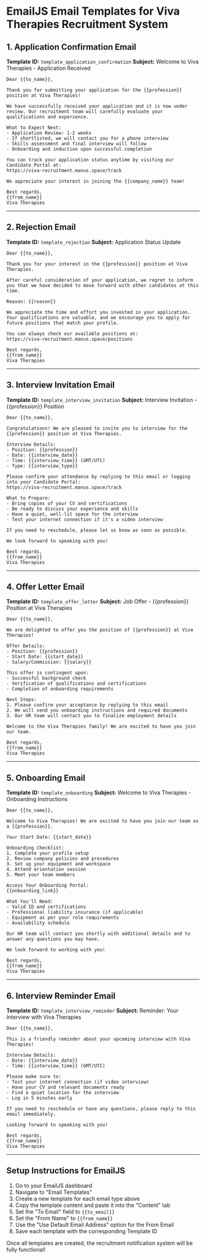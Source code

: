 # EmailJS Email Templates for Viva Therapies Recruitment System

## 1. Application Confirmation Email
**Template ID:** `template_application_confirmation`
**Subject:** Welcome to Viva Therapies - Application Received

```
Dear {{to_name}},

Thank you for submitting your application for the {{profession}} position at Viva Therapies!

We have successfully received your application and it is now under review. Our recruitment team will carefully evaluate your qualifications and experience.

What to Expect Next:
- Application Review: 1-2 weeks
- If shortlisted, we will contact you for a phone interview
- Skills assessment and final interview will follow
- Onboarding and induction upon successful completion

You can track your application status anytime by visiting our Candidate Portal at:
https://viva-recruitment.manus.space/track

We appreciate your interest in joining the {{company_name}} team!

Best regards,
{{from_name}}
Viva Therapies
```

---

## 2. Rejection Email
**Template ID:** `template_rejection`
**Subject:** Application Status Update

```
Dear {{to_name}},

Thank you for your interest in the {{profession}} position at Viva Therapies.

After careful consideration of your application, we regret to inform you that we have decided to move forward with other candidates at this time.

Reason: {{reason}}

We appreciate the time and effort you invested in your application. Your qualifications are valuable, and we encourage you to apply for future positions that match your profile.

You can always check our available positions at:
https://viva-recruitment.manus.space/positions

Best regards,
{{from_name}}
Viva Therapies
```

---

## 3. Interview Invitation Email
**Template ID:** `template_interview_invitation`
**Subject:** Interview Invitation - {{profession}} Position

```
Dear {{to_name}},

Congratulations! We are pleased to invite you to interview for the {{profession}} position at Viva Therapies.

Interview Details:
- Position: {{profession}}
- Date: {{interview_date}}
- Time: {{interview_time}} (GMT/UTC)
- Type: {{interview_type}}

Please confirm your attendance by replying to this email or logging into your Candidate Portal:
https://viva-recruitment.manus.space/track

What to Prepare:
- Bring copies of your CV and certifications
- Be ready to discuss your experience and skills
- Have a quiet, well-lit space for the interview
- Test your internet connection if it's a video interview

If you need to reschedule, please let us know as soon as possible.

We look forward to speaking with you!

Best regards,
{{from_name}}
Viva Therapies
```

---

## 4. Offer Letter Email
**Template ID:** `template_offer_letter`
**Subject:** Job Offer - {{profession}} Position at Viva Therapies

```
Dear {{to_name}},

We are delighted to offer you the position of {{profession}} at Viva Therapies!

Offer Details:
- Position: {{profession}}
- Start Date: {{start_date}}
- Salary/Commission: {{salary}}

This offer is contingent upon:
- Successful background check
- Verification of qualifications and certifications
- Completion of onboarding requirements

Next Steps:
1. Please confirm your acceptance by replying to this email
2. We will send you onboarding instructions and required documents
3. Our HR team will contact you to finalize employment details

Welcome to the Viva Therapies family! We are excited to have you join our team.

Best regards,
{{from_name}}
Viva Therapies
```

---

## 5. Onboarding Email
**Template ID:** `template_onboarding`
**Subject:** Welcome to Viva Therapies - Onboarding Instructions

```
Dear {{to_name}},

Welcome to Viva Therapies! We are excited to have you join our team as a {{profession}}.

Your Start Date: {{start_date}}

Onboarding Checklist:
1. Complete your profile setup
2. Review company policies and procedures
3. Set up your equipment and workspace
4. Attend orientation session
5. Meet your team members

Access Your Onboarding Portal:
{{onboarding_link}}

What You'll Need:
- Valid ID and certifications
- Professional liability insurance (if applicable)
- Equipment as per your role requirements
- Availability schedule

Our HR team will contact you shortly with additional details and to answer any questions you may have.

We look forward to working with you!

Best regards,
{{from_name}}
Viva Therapies
```

---

## 6. Interview Reminder Email
**Template ID:** `template_interview_reminder`
**Subject:** Reminder: Your Interview with Viva Therapies

```
Dear {{to_name}},

This is a friendly reminder about your upcoming interview with Viva Therapies!

Interview Details:
- Date: {{interview_date}}
- Time: {{interview_time}} (GMT/UTC)

Please make sure to:
- Test your internet connection (if video interview)
- Have your CV and relevant documents ready
- Find a quiet location for the interview
- Log in 5 minutes early

If you need to reschedule or have any questions, please reply to this email immediately.

Looking forward to speaking with you!

Best regards,
{{from_name}}
Viva Therapies
```

---

## Setup Instructions for EmailJS

1. Go to your EmailJS dashboard
2. Navigate to "Email Templates"
3. Create a new template for each email type above
4. Copy the template content and paste it into the "Content" tab
5. Set the "To Email" field to `{{to_email}}`
6. Set the "From Name" to `{{from_name}}`
7. Use the "Use Default Email Address" option for the From Email
8. Save each template with the corresponding Template ID

Once all templates are created, the recruitment notification system will be fully functional!

